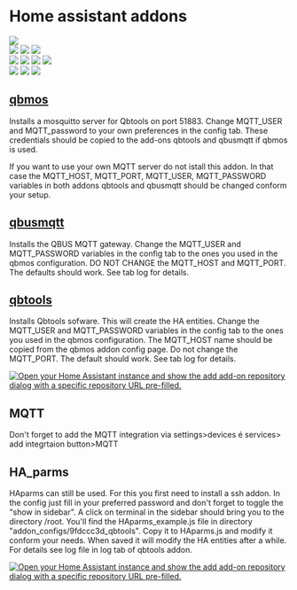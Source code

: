 # Home assistant addons
![](https://img.shields.io/badge/release-v3.1.2-blue)                 
![](https://img.shields.io/badge/arch-arm64-yellow)
![](https://img.shields.io/badge/-armv7-yellow) 
![](https://img.shields.io/badge/-amd64-yellow)
<br/>
![](https://img.shields.io/badge/interfaces_with-qbus_devices-green)
![](https://img.shields.io/badge/-home_assistant_devices-green)
![](https://img.shields.io/badge/-influxDB_v2/grafana_statistics-green)
![](https://img.shields.io/badge/-http_devices-green)
<br/>
![](https://img.shields.io/badge/prerequisites-HA--Operating_system-red)
![](https://img.shields.io/badge/-Hassio-red)
![](https://img.shields.io/badge/-HA--Supervised-red)

## [qbmos](https://github.com/wk275/qbtools-v3_HA-addons/tree/main/qbmos)

Installs a mosquitto server for Qbtools on port 51883.
Change MQTT_USER and MQTT_password to your own preferences in the config tab. These credentials should be copied to the add-ons qbtools and qbusmqtt if qbmos is used.

If you want to use your own MQTT server do not istall this addon. In that case the MQTT_HOST, MQTT_PORT, MQTT_USER, MQTT_PASSWORD variables in both addons qbtools and qbusmqtt should be changed conform your setup.

## [qbusmqtt](https://github.com/wk275/qbtools-v3_HA-addons/tree/main/qbusmqtt)
Installs the QBUS MQTT gateway. Change the MQTT_USER and MQTT_PASSWORD variables in the config tab to the ones you used in the qbmos configuration. DO NOT CHANGE the MQTT_HOST and MQTT_PORT. The defaults should work. See tab log for details.

## [qbtools](https://github.com/wk275/qbtools-v3_HA-addons/tree/main/qbtools)
Installs Qbtools sofware. This will create the HA entities. Change the MQTT_USER and MQTT_PASSWORD variables in the config tab to the ones you used in the qbmos configuration. The MQTT_HOST name should be copied from the qbmos addon config page. Do not change the MQTT_PORT. The default should work. See tab log for details.

[![Open your Home Assistant instance and show the add add-on repository dialog with a specific repository URL pre-filled.](https://my.home-assistant.io/badges/supervisor_add_addon_repository.svg)](https://my.home-assistant.io/redirect/supervisor_add_addon_repository/?repository_url=https://github.com/wk275/qbtools-v3_HA-addons.git)


## MQTT 
Don't forget to add the MQTT integration via settings>devices é services> add integrtaion button>MQTT 

## HA_parms 
HAparms can still be used. For this you first need to install a ssh addon.
In the config just fill in your preferred password and don't forget to toggle the "show in sidebar".
A click on terminal in the sidebar should bring you to the directory /root.
You'll find the HAparms_example.js file in directory "addon_configs/9fdccc3d_qbtools".
Copy it to HAparms.js and modify it conform your needs. When saved it will modify the HA entities after a while. For details see log file in log tab of qbtools addon.

[![Open your Home Assistant instance and show the add add-on repository dialog with a specific repository URL pre-filled.](https://my.home-assistant.io/badges/supervisor_add_addon_repository.svg)](https://my.home-assistant.io/redirect/supervisor_add_addon_repository/?repository_url=https://github.com/hassio-addons/addon-ssh.git)






</br>

